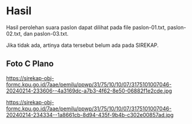 # Hasil

Hasil perolehan suara paslon dapat dilihat pada file paslon-01.txt, paslon-02.txt, dan paslon-03.txt.

Jika tidak ada, artinya data tersebut belum ada pada SIREKAP.

## Foto C Plano

https://sirekap-obj-formc.kpu.go.id/7aae/pemilu/ppwp/31/75/10/10/07/3175101007046-20240214-233606--4a3169dc-a7b3-4f62-8e50-06882f1e2cde.jpg

https://sirekap-obj-formc.kpu.go.id/7aae/pemilu/ppwp/31/75/10/10/07/3175101007046-20240214-234334--1a8661cb-8d94-435f-9b4b-c302e00857ad.jpg
